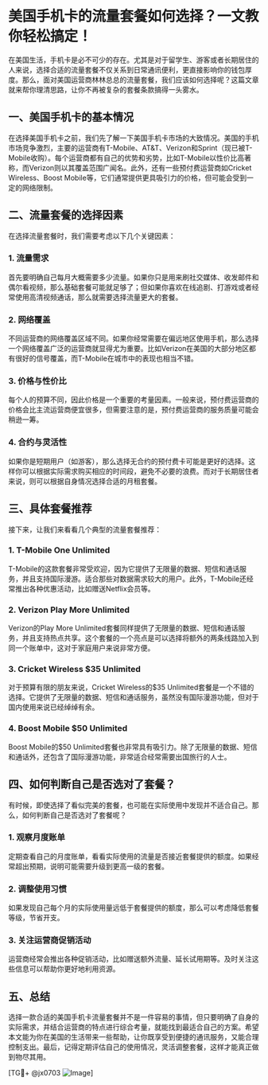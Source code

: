 # 美国手机卡的流量套餐如何选择？一文教你轻松搞定！

在美国生活，手机卡是必不可少的存在。尤其是对于留学生、游客或者长期居住的人来说，选择合适的流量套餐不仅关系到日常通讯便利，更直接影响你的钱包厚度。那么，面对美国运营商林林总总的流量套餐，我们应该如何选择呢？这篇文章就来帮你理清思路，让你不再被复杂的套餐条款搞得一头雾水。

## 一、美国手机卡的基本情况

在选择美国手机卡之前，我们先了解一下美国手机卡市场的大致情况。美国的手机市场竞争激烈，主要的运营商有T-Mobile、AT&T、Verizon和Sprint（现已被T-Mobile收购）。每个运营商都有自己的优势和劣势，比如T-Mobile以性价比高著称，而Verizon则以其覆盖范围广闻名。此外，还有一些预付费运营商如Cricket Wireless、Boost Mobile等，它们通常提供更具吸引力的价格，但可能会受到一定的网络限制。

## 二、流量套餐的选择因素

在选择流量套餐时，我们需要考虑以下几个关键因素：

### 1. **流量需求**
   首先要明确自己每月大概需要多少流量。如果你只是用来刷社交媒体、收发邮件和偶尔看视频，那么基础套餐可能就足够了；但如果你喜欢在线追剧、打游戏或者经常使用高清视频通话，那么就需要选择流量更大的套餐。

### 2. **网络覆盖**
   不同运营商的网络覆盖区域不同。如果你经常需要在偏远地区使用手机，那么选择一个网络覆盖广泛的运营商就显得尤为重要。比如Verizon在美国的大部分地区都有很好的信号覆盖，而T-Mobile在城市中的表现也相当不错。

### 3. **价格与性价比**
   每个人的预算不同，因此价格是一个重要的考量因素。一般来说，预付费运营商的价格会比主流运营商便宜很多，但需要注意的是，预付费运营商的服务质量可能会稍逊一筹。

### 4. **合约与灵活性**
   如果你是短期用户（如游客），那么选择无合约的预付费卡可能是更好的选择。这样你可以根据实际需求购买相应的时间段，避免不必要的浪费。而对于长期居住者来说，则可以根据自身情况选择合适的月租套餐。

## 三、具体套餐推荐

接下来，让我们来看看几个典型的流量套餐推荐：

### 1. **T-Mobile One Unlimited**
   T-Mobile的这款套餐非常受欢迎，因为它提供了无限量的数据、短信和通话服务，并且支持国际漫游。适合那些对数据需求较大的用户。此外，T-Mobile还经常推出各种优惠活动，比如赠送Netflix会员等。

### 2. **Verizon Play More Unlimited**
   Verizon的Play More Unlimited套餐同样提供了无限量的数据、短信和通话服务，并且支持热点共享。这个套餐的一个亮点是可以选择将额外的两条线路加入到同一个账单中，这对于家庭用户来说非常方便。

### 3. **Cricket Wireless $35 Unlimited**
   对于预算有限的朋友来说，Cricket Wireless的$35 Unlimited套餐是一个不错的选择。它提供了无限量的数据、短信和通话服务，虽然没有国际漫游功能，但对于国内使用来说已经绰绰有余。

### 4. **Boost Mobile $50 Unlimited**
   Boost Mobile的$50 Unlimited套餐也非常具有吸引力。除了无限量的数据、短信和通话外，还包含了国际漫游功能，非常适合经常需要出国旅行的人士。

## 四、如何判断自己是否选对了套餐？

有时候，即使选择了看似完美的套餐，也可能在实际使用中发现并不适合自己。那么，如何判断自己是否选对了套餐呢？

### 1. **观察月度账单**
   定期查看自己的月度账单，看看实际使用的流量是否接近套餐提供的额度。如果经常超出预期，说明可能需要升级到更高一级的套餐。

### 2. **调整使用习惯**
   如果发现自己每个月的实际使用量远低于套餐提供的额度，那么可以考虑降低套餐等级，节省开支。

### 3. **关注运营商促销活动**
   运营商经常会推出各种促销活动，比如赠送额外流量、延长试用期等。及时关注这些信息可以帮助你更好地利用资源。

## 五、总结

选择一款合适的美国手机卡流量套餐并不是一件容易的事情，但只要明确了自身的实际需求，并结合运营商的特点进行综合考量，就能找到最适合自己的方案。希望本文能为你在美国的生活带来一些帮助，让你既享受到便捷的通讯服务，又能合理控制支出。最后，记得定期评估自己的使用情况，灵活调整套餐，这样才能真正做到物尽其用。

[TG💪+ @jx0703 ![Image](https://github.com/user-attachments/assets/dbca1d08-cadb-493c-b0ec-ad6f7a83f270)]